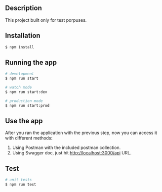 ## Description
This project built only for test porpuses.

## Installation

```bash
$ npm install
```

## Running the app

```bash
# development
$ npm run start

# watch mode
$ npm run start:dev

# production mode
$ npm run start:prod
```
## Use the app

After you ran the application with the previous step, now you can access it with different methods:
1. Using Postman with the included postman collection.
2. Using Swagger doc, just hit [http://localhost:3000/api](http://localhost:3000/api) URL.

## Test

```bash
# unit tests
$ npm run test
```
